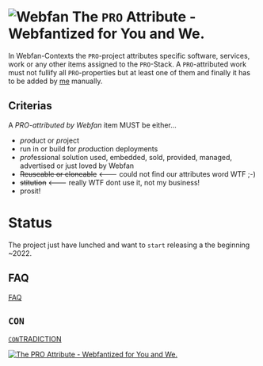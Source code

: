 # ![Webfan](https://webfan.de/favicon.ico) The `PRO` Attribute - Webfantized for You and We.

In Webfan-Contexts the `PRO`-project attributes specific software, services, work or any other items assigned to the `PRO`-Stack.
A `PRO`-attributed work must not fullify all `PRO`-properties but at least one of them and finally it has to be added by [me](https://till.wehowski.webfan.me) manually.

## Criterias
A *PRO-attributed by Webfan* item MUST be either...
* *pro*duct or *pro*ject
* run in or build for *pro*duction deployments
* *pro*fessional solution used, embedded, sold, provided, managed, advertised or just loved by Webfan
*  ~~<s>Reuseable or cloneable</s>~~ <--- could not find our attributes word WTF ;-)
*  ~~<s>stitution</s>~~ <--- really WTF dont use it, not my business! 
*  prosit!

# Status
The project just have lunched and want to `start` releasing a the beginning ~2022.

## FAQ
[FAQ](faq/)

## `CON`
[`CON`TRADICTION](contra/)


  [![The PRO Attribute - Webfantized for You and We.](https://cdn.webfan.de/@webfan3/website/logos/pro-webfan.png)](https://webfan.pro) 
